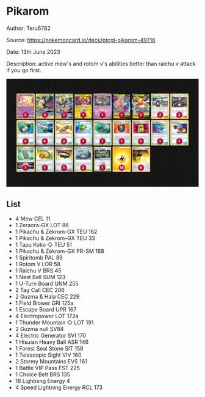 # Pikarom

Author: Teru6782

Source: <https://pokemoncard.io/deck/ptcgl-pikarom-49716>

Date: 13th June 2023

Description: active mew's and rotom v's abilities better than raichu v attack if you go first.

![decklist](../../images/PAL/Pikarom/1-%20Pikarom.png)

## List

* 4 Mew CEL 11
* 1 Zeraora-GX LOT 86
* 1 Pikachu & Zekrom-GX TEU 162
* 1 Pikachu & Zekrom-GX TEU 33
* 1 Tapu Koko ◇ TEU 51
* 1 Pikachu & Zekrom-GX PR-SM 168
* 1 Spiritomb PAL 89
* 1 Rotom V LOR 58
* 1 Raichu V BRS 45
* 1 Nest Ball SUM 123
* 1 U-Turn Board UNM 255
* 2 Tag Call CEC 206
* 2 Guzma & Hala CEC 229
* 1 Field Blower GRI 125a
* 1 Escape Board UPR 167
* 4 Electropower LOT 172a
* 1 Thunder Mountain ◇ LOT 191
* 2 Guzma null SV84
* 4 Electric Generator SVI 170
* 1 Hisuian Heavy Ball ASR 146
* 1 Forest Seal Stone SIT 156
* 1 Telescopic Sight VIV 160
* 2 Stormy Mountains EVS 161
* 1 Battle VIP Pass FST 225
* 1 Choice Belt BRS 135
* 18 Lightning Energy 4
* 4 Speed Lightning Energy RCL 173
